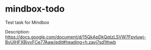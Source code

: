 # mindbox-todo

Test task for Mindbox

Description: https://docs.google.com/document/d/15QkApDkQqtzLSVW7Fpyluwj-BvUIHFXBjvvFCe77Aaw/edit#heading=h.zavj7sd1thwb
